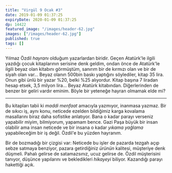 ```yaml
---
title: "Virgül 9 Ocak #3"
date: 2019-01-09 01:37:25
expiryDate: 2020-01-09 01:37:25
dp: 14422
featured_image: "/images/header-62.jpg"
images: ["/images/header-62.jpg"]
published: true
tags: []
---
```





Yılmaz Özdil *hayranı* olduğum yazarlardan biridir. Geçen Atatürk'le ilgili
yazdığı çocuk kitaplarının serisine denk geldim, ondan önce de Atatürk'le ilgili
beyaz olan kitabını görmüştüm, sanırım bir de kırmızı olan ve bir de siyah olan
var... Beyaz olanın 500bin baskı yaptığını söylediler, kitap 35 lira. Onun gibi
ünlü bir yazar %20, belki %25 alıyordur. Kitap başına 7 liradan hesap etsek, 3,5
milyon lira... Beyaz Atatürk kitabından. Diğerlerinden de benzer bir geliri
vardır eminim. Böyle bir yeteneğe hayran olmamak elde mi?

------

Bu kitapları tabii ki *maddi menfaat* amacıyla yazmıyor, inanmasa yazmaz. Bir de
sıkıcı iş, aynı konu, neticede ezelden bildiğimiz karga kovalama masallarını
biraz daha sofistike anlatıyor. Bana o kadar parayı verseniz yapabilir miyim,
bilmiyorum, yapamam bence. Gazi Paşa büyük bir insan olabilir ama insan neticede
ve bir insana o kadar *yıkama yağlama* yapabileceğim bir iş değil. Özdil'e bu
yüzden hayranım.

Bir de bozmadığı bir çizgisi var: Neticede bu işler de pazarda tezgah açıp sebze
satmaya benziyor, pazara getirdiğiniz *ürünün* kalitesi, müşteriye denk düşmeli.
Pahalı gelirse de satamazsınız, ucuz gelirse de. Özdil müşterisini tanıyor,
düşünce yapılarını ve bekledikleri *hikayeyi* biliyor. Kazandığı parayı
hakettiği açık.

